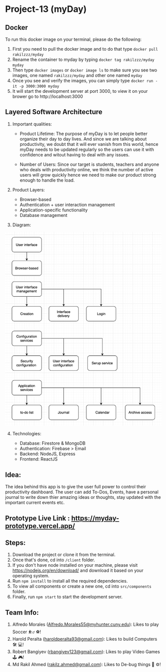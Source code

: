 # Project-13 (myDay)

## Docker

To run this docker image on your terminal, please do the following:

1. First you need to pull the docker image and to do that type `docker pull rakilzzz/myday`
2. Rename the container to myday by typing `docker tag rakilzzz/myday myday`
3. Then type `docker images` or `docker image ls` to make sure you see two images, one named `rakilzzz/myday` and other one named `myday`
4. Once you see and verify the images, you can simply type `docker run -it -p 3000:3000 myday`
5. It will start the development server at port 3000, to view it on your brower go to http://localhost:3000

## Layered Software Architecture

1. Important qualities:

   - Product Lifetime: The purpose of myDay is to let people better organize their day to day lives. And since we are talking about productivity, we doubt that it will ever vanish from this world, hence myDay needs to be updated regularly so the users can use it with confidence and witout having to deal with any issues.

   - Number of Users: Since our target is students, teachers and anyone who deals with productivity online, we think the number of active users will grow quickly hence we need to make our product strong enough to handle the load.

2. Product Layers:

   - Browser-based
   - Authentication + user interaction management
   - Application-specific functionality
   - Database management

3. Diagram:

<img src="./images/arch-diagram.png">

4. Technologies:

   - Database: Firestore & MongoDB
   - Authentication: Firebase > Email
   - Backend: NodeJS, Express
   - Frontend: ReactJS

## Idea:

The idea behind this app is to give the user full power to control their productivity dashboard. The user can add To-Dos, Events, have a personal journal to write down thier amazing ideas or thoughts, stay updated with the important current events etc.

## Prototype Live Link : https://myday-prototype.vercel.app/

## Steps:

1. Download the project or clone it from the terminal.
2. Once that's done, cd into `/client` folder.
3. If you don't have node installed on your machine, please visit https://nodejs.org/en/download/ and download it based on your operating system.
4. Run `npm install` to install all the required dependencies.
5. To view all components or create a new one, cd into `src/components` folder.
6. Finally, run `npm start` to start the development server.

## Team Info:

1. Alfredo Morales (Alfredo.Morales55@myhunter.cuny.edu): Likes to play Soccer ⛹️‍♂️ ⚽️!
2. Harold Peralta (haroldperalta93@gmail.com): Likes to build Computers 🛠 💻!
3. Robert Bangiyev (rbangiyev123@gmail.com): Likes to play Video Games 🕹 🎮!
4. Md Rakil Ahmed (rakilz.ahmed@gmail.com): Likes to De-bug things 🔨 ⚙️!
